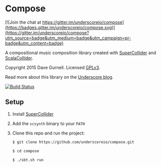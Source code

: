 # Compose

[![Join the chat at https://gitter.im/underscoreio/compose](https://badges.gitter.im/underscoreio/compose.svg)](https://gitter.im/underscoreio/compose?utm_source=badge&utm_medium=badge&utm_campaign=pr-badge&utm_content=badge)

A compositional music composition library
created with [SuperCollider] and [ScalaCollider].

Copyright 2015 Dave Gurnell. Licensed [GPLv3].

Read more about this library on the [Underscore blog][blog].

[![Build Status](https://travis-ci.org/underscoreio/compose.svg?branch=develop)](https://travis-ci.org/underscoreio/compose)

## Setup

1. Install [SuperCollider]

2. Add the `scsynth` binary to your `PATH`

3. Clone this repo and run the project:

   ~~~ bash
   $ git clone https://github.com/underscoreio/compose.git

   $ cd compose

   $ ./sbt.sh run
   ~~~

[SBT]: http://scala-sbt.org
[SuperCollider]: http://www.audiosynth.com
[ScalaCollider]: https://github.com/Sciss/ScalaCollider
[GPLv3]: https://www.gnu.org/licenses/gpl.html
[blog]: http://underscore.io/blog/posts/2015/03/05/compositional-music-composition.html
